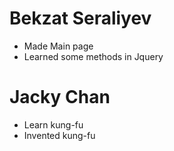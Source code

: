 # Bekzat Seraliyev
* Made Main page
* Learned some methods in Jquery
# Jacky Chan
* Learn kung-fu
* Invented kung-fu
